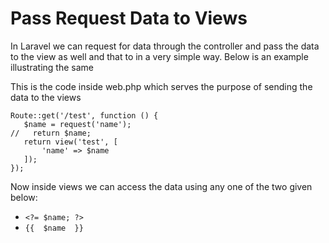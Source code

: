 # Pass Request Data to Views

In Laravel we can request for data through the controller and pass the data to the view as well and that to in a very simple way. Below is an example illustrating the same

This is the code inside web.php which serves the purpose of sending the data to the views 
```
Route::get('/test', function () {
   $name = request('name');
//   return $name;
   return view('test', [
       'name' => $name
   ]); 
});
```
Now inside views we can access the data using any one of the two given below:
- ```<?= $name; ?>```
- ```{{  $name  }}```
